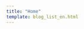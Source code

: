 ```yaml
---
title: "Home"
template: blog_list_en.html
---
```

<!--
## Articles

### Révision du soir

- [Azure : Private Endpoint, Service Endpoint, Dedicated Service, Service Tags & Firewall](articles/classroom/01.azureClassroom.VnetEndpointFirewall.md)
- [Azure : Azure Batch, le mal-aimé](articles/classroom/02.azureClassroom.batch.md)

### Azure, Les exceptions qui font mal !

- [Chapitre 1 : Azure Container Registry et Azure Container Instance dans votre Vnet](articles/exceptions/01.azureException.acrAndAciInYourVnet.md)
- [Chapitre 2 : Azure Container Instance et Windows dans votre Vnet](articles/exceptions/02.azureException.aciWindowsWithVnet.md)
- [Chapitre 3 : Les firewall et les régions Azure](articles/exceptions/03.azureException.firewallAndRegion.md)

### Au secours, le DevOps part en vrille !

- [Introduction](articles/devops/vrille/index.md)
- Partie 1 : Pourquoi arrive-t-on aux limites du DevOps ?

    * [Chapitre 1 : L'agilité](articles/devops/vrille/01.pourquoi.agilite.md)
    * [Chapitre 2 : Le DevOps](articles/devops/vrille/02.pourquoi.devops.md)
    * [Chapitre 3 : L'entropie](articles/devops/vrille/03.pourquoi.entropie.md)

- Partie 2 : Comment passe-t-on au-delà des limites ?
    * [Chapitre 1 : La machine à état](articles/devops/vrille/04.comment.machineetat.md)
    * [Chapitre 2 : Le build](articles/devops/vrille/05.comment.build.md)
    * [Chapitre 3 : Le déploiement](articles/devops/vrille/06.comment.deploy.md)

### Tips & Tricks

- [FinOps : Un FTPS Low Cost](articles/tips/01.finops.ftpslowcost.md)
- [CosmosDB : En attendant le partial update](articles/tips/02.cosmosdb.waiting_partialupdate.md)
- [CosmosDB : Une clé de partition calculée !](articles/tips/03.cosmosdb.calculatedPartitionKey.md)
- [Déployer Sonarqube sur des services managés Azure](articles/tips/04.sonarqube.managed.md)
- [Azure DevOps : Créer sa propre task agentless](articles/tips/05.azuredevops.extension.agentless.md)
-->
